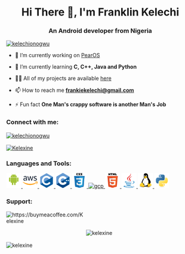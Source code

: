 <h1 align="center">Hi There 👋, I'm Franklin Kelechi</h1>
<h3 align="center">An Android developer from Nigeria</h3>

<p align="left"> <a href="https://twitter.com/kelechionogwu" target="blank"><img src="https://img.shields.io/twitter/follow/kelechionogwu?logo=twitter&style=for-the-badge" alt="kelechionogwu" /></a> </p>

- 🔭 I’m currently working on [PearOS]([https://github.com/ProjectPearOS])

- 🌱 I’m currently learning **C, C++, Java and Python**

- 👨‍💻 All of my projects are available [here](https://github.com/kelexine?tab=repositories)

- 📫 How to reach me **frankiekelechi@gmail.com**

- ⚡ Fun fact **One Man's crappy software is another Man's Job**

<h3 align="left">Connect with me:</h3>
<p align="left">
<a href="https://twitter.com/kelechionogwu" target="blank"><img align="center" src="https://raw.githubusercontent.com/rahuldkjain/github-profile-readme-generator/master/src/images/icons/Social/twitter.svg" alt="kelechionogwu" height="30" width="40" /></a>
</p>

<p align="left">
<a href="https://t.me/kelexine2" target="blank"><img align="center" src="https://raw.githubusercontent.com/rahuldkjain/github-profile-readme-generator/master/src/images/icons/Social/telegram.svg" alt="Kelexine" height="30" width="40" /></a>
</p>

<h3 align="left">Languages and Tools:</h3>
<p align="left"> <a href="https://developer.android.com" target="_blank" rel="noreferrer"> <img src="https://raw.githubusercontent.com/devicons/devicon/master/icons/android/android-original-wordmark.svg" alt="android" width="40" height="40"/> </a> <a href="https://aws.amazon.com" target="_blank" rel="noreferrer"> <img src="https://raw.githubusercontent.com/devicons/devicon/master/icons/amazonwebservices/amazonwebservices-original-wordmark.svg" alt="aws" width="40" height="40"/> </a> <a href="https://www.cprogramming.com/" target="_blank" rel="noreferrer"> <img src="https://raw.githubusercontent.com/devicons/devicon/master/icons/c/c-original.svg" alt="c" width="40" height="40"/> </a> <a href="https://www.w3schools.com/cpp/" target="_blank" rel="noreferrer"> <img src="https://raw.githubusercontent.com/devicons/devicon/master/icons/cplusplus/cplusplus-original.svg" alt="cplusplus" width="40" height="40"/> </a> <a href="https://www.w3schools.com/css/" target="_blank" rel="noreferrer"> <img src="https://raw.githubusercontent.com/devicons/devicon/master/icons/css3/css3-original-wordmark.svg" alt="css3" width="40" height="40"/> </a> <a href="https://cloud.google.com" target="_blank" rel="noreferrer"> <img src="https://www.vectorlogo.zone/logos/google_cloud/google_cloud-icon.svg" alt="gcp" width="40" height="40"/> </a> <a href="https://www.w3.org/html/" target="_blank" rel="noreferrer"> <img src="https://raw.githubusercontent.com/devicons/devicon/master/icons/html5/html5-original-wordmark.svg" alt="html5" width="40" height="40"/> </a> <a href="https://www.java.com" target="_blank" rel="noreferrer"> <img src="https://raw.githubusercontent.com/devicons/devicon/master/icons/java/java-original.svg" alt="java" width="40" height="40"/> </a> <a href="https://www.linux.org/" target="_blank" rel="noreferrer"> <img src="https://raw.githubusercontent.com/devicons/devicon/master/icons/linux/linux-original.svg" alt="linux" width="40" height="40"/> </a> <a href="https://www.python.org" target="_blank" rel="noreferrer"> <img src="https://raw.githubusercontent.com/devicons/devicon/master/icons/python/python-original.svg" alt="python" width="40" height="40"/> </a> </p>

<h3 align="left">Support:</h3>
<p><a href="https://buymeacoffee.com/Kelexine"> <img align="left" src="https://cdn.buymeacoffee.com/buttons/v2/default-yellow.png" height="50" width="210" alt="https://buymeacoffee.com/Kelexine" /></a></p><br><br>

<p>&nbsp;<img align="center" src="https://github-readme-stats.vercel.app/api?username=kelexine&show_icons=true&locale=en" alt="kelexine" /></p>

<p><img align="center" src="https://github-readme-streak-stats.herokuapp.com/?user=kelexine&" alt="kelexine" /></p>
